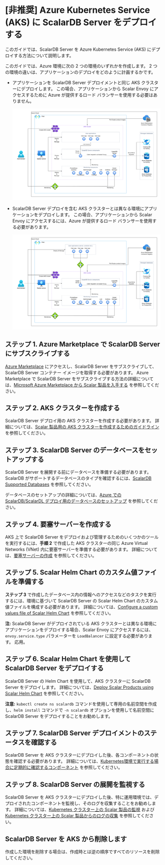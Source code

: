# [非推奨] Azure Kubernetes Service (AKS) に ScalarDB Server をデプロイする

このガイドでは、ScalarDB Server を Azure Kubernetes Service (AKS) にデプロイする方法について説明します。

このガイドでは、Azure 環境に次の 2 つの環境のいずれかを作成します。 2 つの環境の違いは、アプリケーションのデプロイをどのように計画するかです。

* アプリケーションを ScalarDB Server デプロイメントと同じ AKS クラスターにデプロイします。 この場合、アプリケーションから Scalar Envoy にアクセスするために Azure が提供するロード バランサーを使用する必要はありません。
  
  ![image](./images/png/AKS_ScalarDB_Server_App_In_Cluster.drawio.png)  

* ScalarDB Server デプロイを含む AKS クラスターとは異なる環境にアプリケーションをデプロイします。 この場合、アプリケーションから Scalar Envoy にアクセスするには、Azure が提供するロード バランサーを使用する必要があります。

  ![image](./images/png/AKS_ScalarDB_Server_App_Out_Cluster.drawio.png)  

## ステップ 1. Azure Marketplace で ScalarDB Server にサブスクライブする

[Azure Marketplace](https://azuremarketplace.microsoft.com/en/marketplace/apps/scalarinc.scalardb) にアクセスし、ScalarDB Server をサブスクライブして、ScalarDB Server コンテナー イメージを取得する必要があります。 Azure Marketplace で ScalarDB Server をサブスクライブする方法の詳細については、[Microsoft Azure Marketplace から Scalar 製品を入手する](AzureMarketplaceGuide.md#microsoft-azure-marketplace-から-scalar-製品を入手する) を参照してください。

## ステップ 2. AKS クラスターを作成する

ScalarDB Server デプロイ用の AKS クラスターを作成する必要があります。 詳細については、[Scalar 製品用の AKS クラスターを作成するためのガイドライン](CreateAKSClusterForScalarProducts.md) を参照してください。

## ステップ 3. ScalarDB Server のデータベースをセットアップする

ScalarDB Server を展開する前にデータベースを準備する必要があります。 ScalarDB がサポートするデータベースのタイプを確認するには、[ScalarDB Supported Databases](https://github.com/scalar-labs/scalardb/blob/master/docs/scalardb-supported-databases.md) を参照してください。

データベースのセットアップの詳細については、[Azure での ScalarDB/ScalarDL デプロイ用のデータベースのセットアップ](SetupDatabaseForAzure.md) を参照してください。

## ステップ 4. 要塞サーバーを作成する

AKS 上で ScalarDB Server をデプロイおよび管理するためのいくつかのツールを実行するには、**手順 2** で作成した AKS クラスターの同じ Azure Virtual Networks (VNet) 内に要塞サーバーを準備する必要があります。 詳細については、[要塞サーバーの作成](CreateBastionServer.md) を参照してください。

## ステップ 5. Scalar Helm Chart のカスタム値ファイルを準備する

**ステップ 3** で作成したデータベース内の情報へのアクセスなどのタスクを実行するには、環境に基づいて ScalarDB Server の Scalar Helm Chart のカスタム値ファイルを構成する必要があります。 詳細については、[Configure a custom values file of Scalar Helm Chart](https://github.com/scalar-labs/helm-charts/blob/main/docs/configure-custom-values-file.md) を参照してください。

**注:** ScalarDB Server がデプロイされている AKS クラスターとは異なる環境にアプリケーションをデプロイする場合、Scalar Envoy にアクセスするには、`envoy.service.type` パラメーターを `LoadBalancer` に設定する必要があります。 応用。

## ステップ 6. Scalar Helm Chart を使用して ScalarDB Server をデプロイする

ScalarDB Server の Helm Chart を使用して、AKS クラスターに ScalarDB Server をデプロイします。 詳細については、[Deploy Scalar Products using Scalar Helm Chart](https://github.com/scalar-labs/helm-charts/blob/main/docs/how-to-deploy-scalar-products.md) を参照してください。

**注意:** `kubectl create ns scalardb` コマンドを使用して専用の名前空間を作成し、`helm install` コマンドで `-n scalardb` オプションを使用して名前空間に ScalarDB Server をデプロイすることをお勧めします。

## ステップ 7. ScalarDB Server デプロイメントのステータスを確認する

ScalarDB Server を AKS クラスターにデプロイした後、各コンポーネントの状態を確認する必要があります。 詳細については、[Kubernetes環境で実行する場合に定期的に確認するコンポーネント](RegularCheck.md) を参照してください。

## ステップ 8. ScalarDB Server の展開を監視する

ScalarDB Server を AKS クラスターにデプロイした後、特に運用環境では、デプロイされたコンポーネントを監視し、そのログを収集することをお勧めします。 詳細については、[Kubernetes クラスター上の Scalar 製品の監視](K8sMonitorGuide.md) および[Kubernetes クラスター上の Scalar 製品からのログの収集](K8sLogCollectionGuide.md) を参照してください。

## ScalarDB Server を AKS から削除します

作成した環境を削除する場合は、作成時とは逆の順序ですべてのリソースを削除してください。
